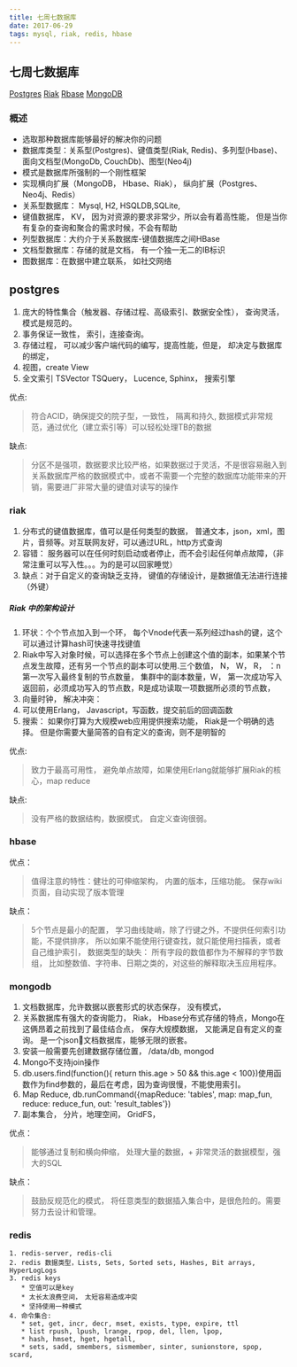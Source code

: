 ```yaml
---
title: 七周七数据库
date: 2017-06-29
tags: mysql, riak, redis, hbase
---
```

七周七数据库
--------
[Postgres](#postgres)
[Riak](#riak)
[Rbase](#hbase)
[MongoDB](#mongodb)

### 概述
  * 选取那种数据库能够最好的解决你的问题
  * 数据库类型：关系型(Postgres)、键值类型(Riak, Redis)、多列型(Hbase)、面向文档型(MongoDb, CouchDb)、图型(Neo4j)
  * 模式是数据库所强制的一个刚性框架
  * 实现横向扩展（MongoDB， Hbase、Riak）， 纵向扩展（Postgres、Neo4j、Redis）
  * 关系型数据库： Mysql, H2, HSQLDB,SQLite,
  * 键值数据库， KV， 因为对资源的要求非常少，所以会有着高性能， 但是当你有复杂的查询和聚合的需求时候，不会有帮助
  * 列型数据库：大约介于关系数据库-键值数据库之间HBase
  * 文档型数据库：存储的就是文档， 有一个独一无二的IB标识
  * 图数据库：在数据中建立联系， 如社交网络

## postgres
  1. 庞大的特性集合（触发器、存储过程、高级索引、数据安全性）， 查询灵活，模式是规范的。
  2. 事务保证一致性， 索引，连接查询。
  3. 存储过程， 可以减少客户端代码的编写，提高性能，但是， 却决定与数据库的绑定，
  4. 视图，create View
  5. 全文索引 TSVector TSQuery， Lucence, Sphinx， 搜索引擎

  优点:
   > 符合ACID，确保提交的院子型，一致性， 隔离和持久, 数据模式非常规范，通过优化（建立索引等）可以轻松处理TB的数据

  缺点:
  > 分区不是强项，数据要求比较严格，如果数据过于灵活，不是很容易融入到关系数据库严格的数据模式中，或者不需要一个完整的数据库功能带来的开销，需要进厂非常大量的键值对读写的操作

### riak
  1. 分布式的键值数据库，值可以是任何类型的数据， 普通文本，json，xml，图片，音频等。对互联网友好，可以通过URL，http方式查询
  2. 容错： 服务器可以在任何时刻启动或者停止，而不会引起任何单点故障，（非常注重可以写入性。。。为的是可以回家睡觉）
  3. 缺点：对于自定义的查询缺乏支持， 键值的存储设计，是数据值无法进行连接（外键）

##### Riak 中的架构设计
  1. 环状：个个节点加入到一个环， 每个Vnode代表一系列经过hash的键，这个可以通过计算hash可快速寻找键值
  2. Riak中写入对象时候，可以选择在多个节点上创建这个值的副本，如果某个节点发生故障，还有另一个节点的副本可以使用.三个数值， N， W， R， ：n第一次写入最终复制的节点数量， 集群中的副本数量，W， 第一次成功写入返回前，必须成功写入的节点数，R是成功读取一项数据所必须的节点数，
  3. 向量时钟， 解决冲突：
  4. 可以使用Erlang， Javascript，写函数，提交前后的回调函数
  5. 搜索： 如果你打算为大规模web应用提供搜索功能， Riak是一个明确的选择。 但是你需要大量简答的自有定义的查询，则不是明智的

  优点:
  > 致力于最高可用性， 避免单点故障，如果使用Erlang就能够扩展Riak的核心，map reduce

  缺点:
  > 没有严格的数据结构，数据模式， 自定义查询很弱。


### hbase

  优点：
  > 值得注意的特性：健壮的可伸缩架构， 内置的版本，压缩功能。 保存wiki页面，自动实现了版本管理

  缺点：
  > 5个节点是最小的配置， 学习曲线陡峭，除了行键之外，不提供任何索引功能，不提供排序， 所以如果不能使用行键查找，就只能使用扫描表，或者自己维护索引， 数据类型的缺失： 所有字段的数值都作为不解释的字节数组， 比如整数值、字符串、日期之类的，对这些的解释取决玉应用程序。

### mongodb
  1. 文档数据库，允许数据以嵌套形式的状态保存， 没有模式，
  2. 关系数据库有强大的查询能力， Riak， Hbase分布式存储的特点，Mongo在这俩昂着之前找到了最佳结合点， 保存大规模数据， 又能满足自有定义的查询。 是一个json文档数据库，能够无限的嵌套。
  3. 安装一般需要先创建数据存储位置， /data/db, mongod
  4. Mongo不支持join操作
  5. db.users.find(function(){ return this.age > 50 && this.age < 100})使用函数作为find参数的，最后在考虑，因为查询很慢，不能使用索引。
  6. Map Reduce, db.runCommand({mapReduce: 'tables', map: map_fun, reduce: reduce_fun, out: 'result_tables'})
  7. 副本集合， 分片，地理空间， GridFS，

  优点：
  > 能够通过复制和横向伸缩， 处理大量的数据，+ 非常灵活的数据模型，强大的SQL

  缺点：
  >  鼓励反规范化的模式， 将任意类型的数据插入集合中，是很危险的。需要努力去设计和管理。


### redis
    1. redis-server, redis-cli
    2. redis 数据类型，Lists, Sets, Sorted sets, Hashes, Bit arrays, HyperLogLogs
    3. redis keys 
       * 空值可以是key
       * 太长太浪费空间，　太短容易造成冲突
       * 坚持使用一种模式
    4. 命令集合: 
       * set, get, incr, decr, mset, exists, type, expire, ttl
       * list rpush, lpush, lrange, rpop, del, llen, lpop, 
       * hash, hmset, hget, hgetall, 
       * sets, sadd, smembers, sismember, sinter, sunionstore, spop, scard, 
